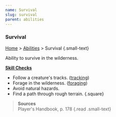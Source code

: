 ```yaml
---
name: Survival
slug: survival
parent: abilities
---
```

### Survival
[Home](dm-operations-center) > [Abilities](abilities) > Survival {.small-text}

Ability to survive in the wilderness.

**[Skill Checks](skill-check)**<br/>
- Follow a creature's tracks. ([tracking](tracking))
- Forage in the wilderness. ([foraging](foraging)) 
- Avoid natural hazards.
- Find a path through rough terrain.
{.square}

> **Sources** <br/>
> Player's Handbook, p. 178
{.read .small-text}


